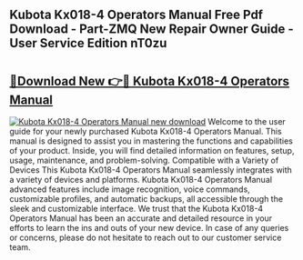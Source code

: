 ## Kubota Kx018-4 Operators Manual Free Pdf Download - Part-ZMQ New Repair Owner Guide - User Service Edition nT0zu

# <h2><a href="http://bc90243.oget.top/?id=Kubota+Kx018-4+Operators+Manual">🔗Download New 👉🔴 Kubota Kx018-4 Operators Manual</a></h2>

[![Kubota Kx018-4 Operators Manual new download](https://i.imgur.com/5g1atiW.png)](http://bc90243.oget.top/?id=Kubota+Kx018-4+Operators+Manual)
Welcome to the user guide for your newly purchased Kubota Kx018-4 Operators Manual. This manual is designed to assist you in mastering the functions and capabilities of your product. Inside, you will find detailed information on features, setup, usage, maintenance, and problem-solving. Compatible with a Variety of Devices This Kubota Kx018-4 Operators Manual seamlessly integrates with a variety of devices and platforms. Kubota Kx018-4 Operators Manual advanced features include image recognition, voice commands, customizable profiles, and automatic backups, all accessible through the sleek and customizable interface. We trust that the Kubota Kx018-4 Operators Manual has been an accurate and detailed resource in your efforts to learn the ins and outs of your new device. In case of any queries or concerns, please do not hesitate to reach out to our customer service team.
